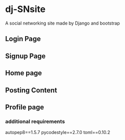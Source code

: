# dj-SNsite

A social networking site made by Django and bootstrap

## Login Page

## Signup Page

## Home page

## Posting Content

## Profile page

### additional requirements
autopep8==1.5.7
pycodestyle==2.7.0
toml==0.10.2
